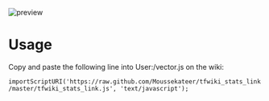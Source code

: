 ![preview](http://i.imgur.com/4xAXLpY.png)

# Usage
Copy and paste the following line into User:<username>/vector.js on the wiki:

`importScriptURI('https://raw.github.com/Moussekateer/tfwiki_stats_link/master/tfwiki_stats_link.js', 'text/javascript');`